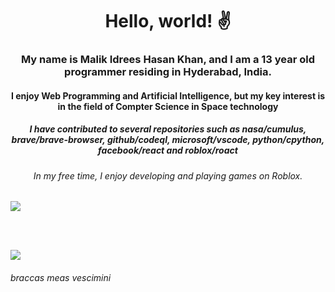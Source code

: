 <h1 align="center">Hello, world! ✌ </h1>
<h3 align = center>My name is Malik Idrees Hasan Khan, and I am a 13 year old programmer residing in Hyderabad, India.</h3>
<h4 align = center>I enjoy Web Programming and Artificial Intelligence, but my key interest is in the field of Compter Science in Space technology</h4>
<h5 align = center> I have contributed to several repositories such as nasa/cumulus, brave/brave-browser, github/codeql, microsoft/vscode, python/cpython, facebook/react and roblox/roact
</h5>
<h6 align =  center> In my free time, I enjoy developing and playing games on Roblox.</h6>

![](https://activity-graph.herokuapp.com/graph?username=MalikIdreesHasanKhan&theme=redical)

<br>

<br>



![](https://github-readme-stats.vercel.app/api/top-langs/?username=MalikIdreesHasanKhan&layout=compact&theme=radical&langs_count=10)








<h6>
braccas meas vescimini
</h6>
